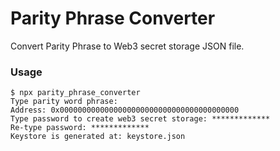 Parity Phrase Converter
=======================

Convert Parity Phrase to Web3 secret storage JSON file.

### Usage

```
$ npx parity_phrase_converter
Type parity word phrase:
Address: 0x0000000000000000000000000000000000000000
Type password to create web3 secret storage: *************
Re-type password: *************
Keystore is generated at: keystore.json
```

